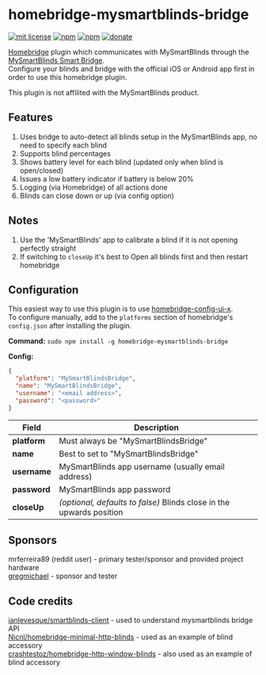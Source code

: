 # homebridge-mysmartblinds-bridge
[![mit license](https://badgen.net/badge/license/MIT/red)](https://github.com/apexad/homebridge-mysmartblinds-bridge/blob/master/LICENSE)
[![npm](https://badgen.net/npm/v/homebridge-mysmartblinds-bridge)](https://www.npmjs.com/package/homebridge-mysmartblinds-bridge)
[![npm](https://badgen.net/npm/dt/homebridge-mysmartblinds-bridge)](https://www.npmjs.com/package/homebridge-mysmartblinds-bridge)
[![donate](https://badgen.net/badge/donate/paypal/91BE09)](https://www.paypal.com/cgi-bin/webscr?cmd=_s-xclick&hosted_button_id=JS2VTL89E6VZ4&source=url)


[Homebridge](https://github.com/homebridge/homebridge) plugin which communicates with MySmartBlinds through the [MySmartBlinds Smart Bridge](https://www.mysmartblinds.com/products/smart-hub).  
Configure your blinds and bridge with the official iOS or Android app first in order to use this homebridge plugin.

This plugin is not affilited with the MySmartBlinds product.

## Features
1. Uses bridge to auto-detect all blinds setup in the MySmartBlinds app, no need to specify each blind
2. Supports blind percentages
3. Shows battery level for each blind (updated only when blind is open/closed)
4. Issues a low battery indicator if battery is below 20%
5. Logging (via Homebridge) of all actions done
6. Blinds can close down or up (via config option)

## Notes
1. Use the 'MySmartBlinds' app to calibrate a blind if it is not opening perfectly straight
2. If switching to `closeUp` it's best to Open all blinds first and then restart homebridge

## Configuration
This easiest way to use this plugin is to use [homebridge-config-ui-x](https://www.npmjs.com/package/homebridge-config-ui-x).  
To configure manually, add to the `platforms` section of homebridge's `config.json` after installing the plugin.

**Command:** ```sudo npm install -g homebridge-mysmartblinds-bridge```

**Config:**
```json
{
  "platform": "MySmartBlindsBridge",
  "name": "MySmartBlindsBridge",
  "username": "<email address>",
  "password": "<password>"
}
```

Field                   | Description
------------------------|------------
**platform**            | Must always be "MySmartBlindsBridge"
**name**                | Best to set to "MySmartBlindsBridge"
**username**            | MySmartBlinds app username (usually email address)
**password**            | MySmartBlinds app password
**closeUp**             | _(optional, defaults to false)_ Blinds close in the upwards position

## Sponsors
mrferreira89 (reddit user) - primary tester/sponsor and provided project hardware  
[gregmichael](https://github.com/gregmichael) - sponsor and tester

## Code credits
[ianlevesque/smartblinds-client](https://github.com/ianlevesque/smartblinds-client) - used to understand mysmartblinds bridge API  
[Nicnl/homebridge-minimal-http-blinds](https://github.com/Nicnl/homebridge-minimal-http-blinds) - used as an example of blind accessory  
[crashtestoz/homebridge-http-window-blinds](https://github.com/crashtestoz/homebridge-http-window-blinds) - also used as an example of blind accessory
